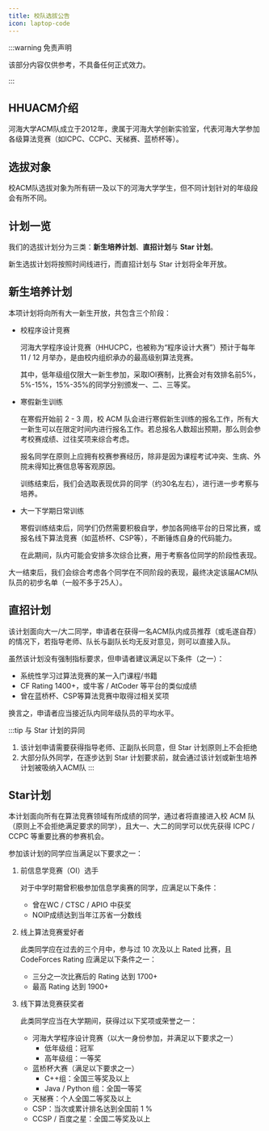 ```yaml
---
title: 校队选拔公告
icon: laptop-code
---
```


:::warning 免责声明

该部分内容仅供参考，不具备任何正式效力。

:::

## HHUACM介绍

河海大学ACM队成立于2012年，隶属于河海大学创新实验室，代表河海大学参加各级算法竞赛（如ICPC、CCPC、天梯赛、蓝桥杯等）。

## 选拔对象

校ACM队选拔对象为所有研一及以下的河海大学学生，但不同计划针对的年级段会有所不同。

## 计划一览

我们的选拔计划分为三类：**新生培养计划**、**直招计划**与 **Star 计划**。

新生选拔计划将按照时间线进行，而直招计划与 Star 计划将全年开放。

## 新生培养计划

本项计划将向所有大一新生开放，共包含三个阶段：

* 校程序设计竞赛

  河海大学程序设计竞赛（HHUCPC，也被称为“程序设计大赛”）预计于每年 11 / 12 月举办，是由校内组织承办的最高级别算法竞赛。

  其中，低年级组仅限大一新生参加，采取IOI赛制，比赛会对有效排名前5%，5%-15%，15%-35%的同学分别颁发一、二、三等奖。

* 寒假新生训练

  在寒假开始前 2 - 3 周，校 ACM 队会进行寒假新生训练的报名工作，所有大一新生可以在限定时间内进行报名工作。若总报名人数超出预期，那么则会参考校赛成绩、过往奖项来综合考虑。

  报名同学在原则上应拥有校赛参赛经历，除非是因为课程考试冲突、生病、外院未得知比赛信息等客观原因。

  训练结束后，我们会选取表现优异的同学（约30名左右），进行进一步考察与培养。

* 大一下学期日常训练

  寒假训练结束后，同学们仍然需要积极自学，参加各网络平台的日常比赛，或报名线下算法竞赛（如蓝桥杯、CSP等），不断锤炼自身的代码能力。

  在此期间，队内可能会安排多次综合比赛，用于考察各位同学的阶段性表现。

大一结束后，我们会综合考虑各个同学在不同阶段的表现，最终决定该届ACM队队员的初步名单（一般不多于25人）。

## 直招计划

该计划面向大一/大二同学，申请者在获得一名ACM队内成员推荐（或毛遂自荐）的情况下，若指导老师、队长与副队长均无反对意见，则可以直接入队。

虽然该计划没有强制指标要求，但申请者建议满足以下条件（之一）：

* 系统性学习过算法竞赛的某一入门课程/书籍
* CF Rating 1400+，或牛客 / AtCoder 等平台的类似成绩
* 曾在蓝桥杯、CSP等算法竞赛中取得过相关奖项

换言之，申请者应当接近队内同年级队员的平均水平。

:::tip 与 Star 计划的异同
1. 该计划申请需要获得指导老师、正副队长同意，但 Star 计划原则上不会拒绝
2. 大部分队外同学，在逐步达到 Star 计划要求前，就会通过该计划或新生培养计划被吸纳入ACM队
:::

## Star计划

本计划面向所有在算法竞赛领域有所成绩的同学，通过者将直接进入校 ACM 队（原则上不会拒绝满足要求的同学），且大一、大二的同学可以优先获得 ICPC / CCPC 等重要比赛的参赛机会。

参加该计划的同学应当满足以下要求之一：

1. 前信息学竞赛（OI）选手

   对于中学时期曾积极参加信息学奥赛的同学，应满足以下条件：

   * 曾在WC / CTSC / APIO 中获奖
   * NOIP成绩达到当年江苏省一分数线

2. 线上算法竞赛爱好者

   此类同学应在过去的三个月中，参与过 10 次及以上 Rated 比赛，且 CodeForces Rating 应满足以下条件之一：

   * 三分之一次比赛后的 Rating 达到 1700+
   * 最高 Rating 达到 1900+

3. 线下算法竞赛获奖者

    此类同学应当在大学期间，获得过以下奖项或荣誉之一：
    * 河海大学程序设计竞赛（以大一身份参加，并满足以下要求之一）
      * 低年级组：冠军
      * 高年级组：一等奖
    * 蓝桥杯大赛（满足以下要求之一）
      * C++组：全国三等奖及以上
      * Java / Python 组：全国一等奖
    * 天梯赛：个人全国二等奖及以上
    * CSP：当次或累计排名达到全国前 1 %
    * CCSP / 百度之星：全国二等奖及以上